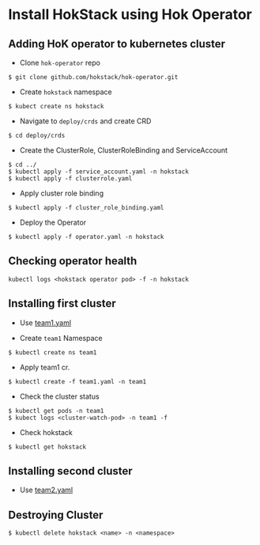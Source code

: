 # Install HokStack using Hok Operator

## Adding HoK operator to kubernetes cluster
* Clone `hok-operator` repo

```
$ git clone github.com/hokstack/hok-operator.git
```
*  Create `hokstack` namespace

```
$ kubect create ns hokstack
```
* Navigate to `deploy/crds` and create CRD

```
$ cd deploy/crds
```
* Create the ClusterRole, ClusterRoleBinding and ServiceAccount
  
```
$ cd ../
$ kubectl apply -f service_account.yaml -n hokstack
$ kubectl apply -f clusterrole.yaml
```

* Apply cluster role binding

```
$ kubectl apply -f cluster_role_binding.yaml
```

* Deploy the Operator

```
$ kubectl apply -f operator.yaml -n hokstack
```

## Checking operator health

```
kubectl logs <hokstack operator pod> -f -n hokstack
```

## Installing first cluster
* Use [team1.yaml](https://github.com/hokstack/hok-operator/tree/master/deploy/team1.yaml)

* Create `team1` Namespace
```
$ kubectl create ns team1
```
* Apply team1 cr.
  
```
$ kubectl create -f team1.yaml -n team1
```
* Check the cluster status

```
$ kubectl get pods -n team1
$ kubect logs <cluster-watch-pod> -n team1 -f
```
* Check hokstack 

```
$ kubectl get hokstack
```

## Installing second cluster

* Use [team2.yaml](https://github.com/hokstack/hok-operator/tree/master/deploy/team2.yaml)

## Destroying Cluster

```
$ kubectl delete hokstack <name> -n <namespace>
```
